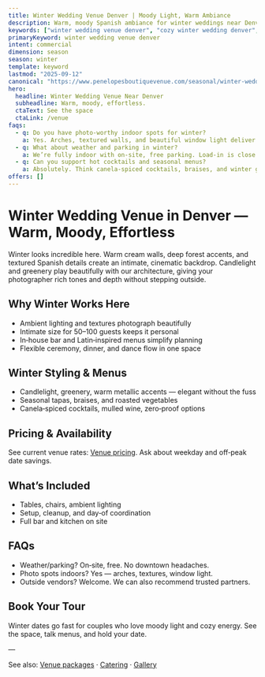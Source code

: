 ```yaml
---
title: Winter Wedding Venue Denver | Moody Light, Warm Ambiance
description: Warm, moody Spanish ambiance for winter weddings near Denver. Intimate 50–100 guests with curated bar and Latin‑inspired menus.
keywords: ["winter wedding venue denver", "cozy winter wedding denver", "intimate winter wedding", "winter reception venue", "denver winter wedding ideas"]
primaryKeyword: winter wedding venue denver
intent: commercial
dimension: season
season: winter
template: keyword
lastmod: "2025-09-12"
canonical: "https://www.penelopesboutiquevenue.com/seasonal/winter-wedding-venue-denver/"
hero:
  headline: Winter Wedding Venue Near Denver
  subheadline: Warm, moody, effortless.
  ctaText: See the space
  ctaLink: /venue
faqs:
  - q: Do you have photo‑worthy indoor spots for winter?
    a: Yes. Arches, textured walls, and beautiful window light deliver moody Spanish vibes that photograph beautifully when it’s cold outside.
  - q: What about weather and parking in winter?
    a: We’re fully indoor with on‑site, free parking. Load‑in is close to the entrance and snow removal is handled.
  - q: Can you support hot cocktails and seasonal menus?
    a: Absolutely. Think canela‑spiced cocktails, braises, and winter greens. Our bar and kitchen are in‑house.
offers: []
---
```


# Winter Wedding Venue in Denver — Warm, Moody, Effortless

Winter looks incredible here. Warm cream walls, deep forest accents, and textured Spanish details create an intimate, cinematic backdrop. Candlelight and greenery play beautifully with our architecture, giving your photographer rich tones and depth without stepping outside.

## Why Winter Works Here
- Ambient lighting and textures photograph beautifully
- Intimate size for 50–100 guests keeps it personal
- In‑house bar and Latin‑inspired menus simplify planning
- Flexible ceremony, dinner, and dance flow in one space

## Winter Styling & Menus
- Candlelight, greenery, warm metallic accents — elegant without the fuss
- Seasonal tapas, braises, and roasted vegetables
- Canela‑spiced cocktails, mulled wine, zero‑proof options

## Pricing & Availability
See current venue rates: [Venue pricing](/venue#pricing). Ask about weekday and off‑peak date savings.

## What’s Included
- Tables, chairs, ambient lighting
- Setup, cleanup, and day‑of coordination
- Full bar and kitchen on site

## FAQs
- Weather/parking? On‑site, free. No downtown headaches.
- Photo spots indoors? Yes — arches, textures, window light.
- Outside vendors? Welcome. We can also recommend trusted partners.

## Book Your Tour
Winter dates go fast for couples who love moody light and cozy energy. See the space, talk menus, and hold your date.

—

See also: [Venue packages](/venue) · [Catering](/catering) · [Gallery](/gallery)


